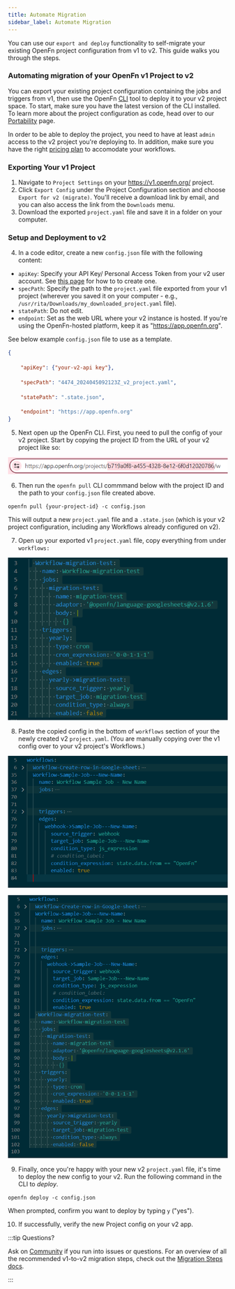 ```yaml
---
title: Automate Migration
sidebar_label: Automate Migration
---
```


You can use our `export and deploy` functionality to self-migrate your existing
OpenFn project configuration from v1 to v2. This guide walks you through the
steps.

### Automating migration of your OpenFn v1 Project to v2

You can export your existing project configuration containing the jobs and
triggers from v1, then use the OpenFn
[CLI](https://github.com/OpenFn/kit/tree/main/packages/cli) tool to deploy it to
your v2 project space. To start, make sure you have the latest version of the
CLI installed. To learn more about the project configuration as code, head over
to our [Portability](../deploy/portability.md) page.

In order to be able to deploy the project, you need to have at least `admin`
access to the v2 project you're deploying to. In addition, make sure you have
the right [pricing plan](https://www.openfn.org/pricing) to accomodate your
workflows.

### Exporting Your v1 Project

1. Navigate to `Project Settings` on your https://v1.openfn.org/ project.
2. Click `Export Config` under the Project Configuration section and choose
   `Export for v2 (migrate)`. You'll receive a download link by email, and you
   can also access the link from the `Downloads` menu.
3. Download the exported `project.yaml` file and save it in a folder on your
   computer.

### Setup and Deployment to v2

4. In a code editor, create a new `config.json` file with the following content:

- `apiKey`: Specify your API Key/ Personal Access Token from your v2 user
  account. See [this page](../manage-users/api-tokens.md) for how to to create
  one.
- `specPath`: Specify the path to the `project.yaml` file exported from your v1
  project (wherever you saved it on your computer - e.g.,
  `/usr/rita/Downloads/my_downloaded_project.yaml` file).
- `statePath`: Do not edit.
- `endpoint`: Set as the web URL where your v2 instance is hosted. If you're
  using the OpenFn-hosted platform, keep it as "https://app.openfn.org".

See below example `config.json` file to use as a template.

```json
{

    "apiKey": {"your-v2-api key"},

    "specPath": "4474_2024045092123Z_v2_project.yaml",

    "statePath": ".state.json",

    "endpoint": "https://app.openfn.org"
}

```

5. Next open up the OpenFn CLI. First, you need to pull the config of your v2
   project. Start by copying the project ID from the URL of your v2 project like
   so:

![Project ID](/img/projectid.png)

6. Then run the `openfn pull` CLI commmand below with the project ID and the
   path to your `config.json` file created above.

```
openfn pull {your-project-id} -c config.json
```

This will output a new `project.yaml` file and a `.state.json` (which is your v2
project configuration, including any Workflows already configured on v2).

7. Open up your exported v1 `project.yaml` file, copy everything from under
   `workflows:`

![Select Workflows](/img/select_workflow_to_add.png)

8. Paste the copied config in the bottom of `workflows` section of your the
   newly created v2 `project.yaml`. (You are manually copying over the v1 config
   over to your v2 project's Workflows.)

![Existing Workflows](/img/migration_existing-workflows.png)

![Workflows Added](/img/migration_workflow_pasted.png)

9. Finally, once you're happy with your new v2 `project.yaml` file, it's time to
   deploy the new config to your v2. Run the following command in the CLI to
   _deploy_.

```
openfn deploy -c config.json
```

When prompted, confirm you want to deploy by typing `y` ("yes").

10. If successfully, verify the new Project config on your v2 app.

:::tip Questions?

Ask on [Community](https://community.openfn.org) if you run into issues or
questions. For an overview of all the recommended v1-to-v2 migration steps,
check out the [Migration Steps docs](../migration/migration-steps.md).

:::
